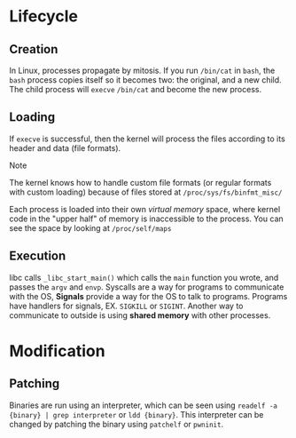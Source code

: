 # Lifecycle
## Creation
In Linux, processes propagate by mitosis. If you run `/bin/cat` in `bash`, the `bash` process copies itself so it becomes two: the original, and a new child. The child process will `execve` `/bin/cat` and become the new process. 
## Loading
If `execve` is successful, then the kernel will process the files according to its header and data (file formats). 
> [!note]
> The kernel knows how to handle custom file formats (or regular formats with custom loading) because of files stored at `/proc/sys/fs/binfmt_misc/`  

Each process is loaded into their own *virtual memory* space, where kernel code in the "upper half" of memory is inaccessible to the process. You can see the space by looking at `/proc/self/maps`
## Execution
libc calls `_libc_start_main()` which calls the `main` function you wrote, and passes the `argv` and `envp`. 
Syscalls are a way for programs to communicate with the OS, **Signals** provide a way for the OS to talk to programs. Programs have handlers for signals, EX. `SIGKILL` or `SIGINT`.
Another way to communicate to outside is using **shared memory** with other processes.

# Modification
## Patching
Binaries are run using an interpreter, which can be seen using `readelf -a {binary} | grep interpreter` or `ldd {binary}`. This interpreter can be changed by patching the binary using `patchelf` or `pwninit`.